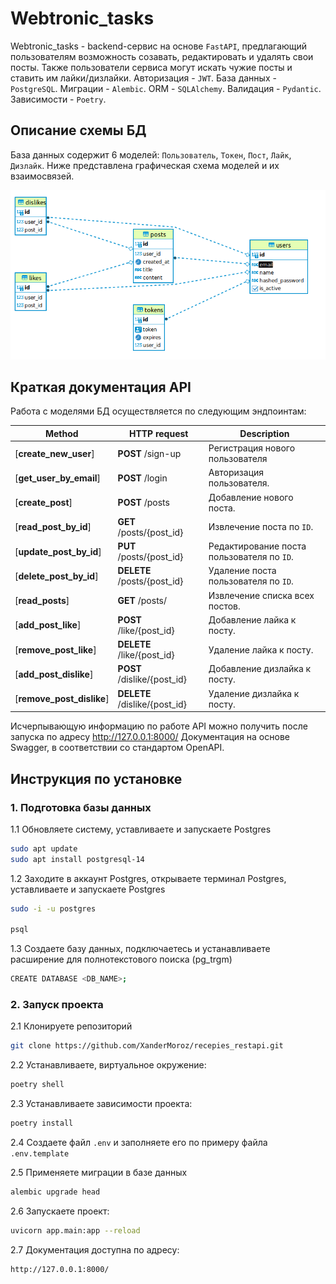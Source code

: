 # Webtronic_tasks

Webtronic_tasks - backend-сервис на основе `FastAPI`, предлагающий пользователям возможноcть созавать, редактировать и удалять свои посты. Также пользователи сервиса могут искать чужие посты и ставить им лайки/дизлайки. Авторизация - `JWT`. База данных - `PostgreSQL`. Миграции - `Alembic`. ORM - `SQLAlchemy`. Валидация - `Pydantic`. Зависимости - `Poetry`.   

## Описание схемы БД

База данных содержит 6 моделей: `Пользователь`, `Токен`, `Пост`, `Лайк`, `Дизлайк`. Ниже представлена графическая схема моделей и их взаимосвязей.

![Screen Shot](extras/erd.png)

## Краткая документация API

Работа с моделями БД осуществляется по следующим эндпоинтам: 

Method | HTTP request                  | Description
------------- |-------------------------------| -------------
[**create_new_user**] | **POST** /sign-up             | Регистрация нового пользователя
[**get_user_by_email**] | **POST** /login               |  Авторизация пользователя.
[**create_post**] | **POST** /posts               | Добавление нового поста.
[**read_post_by_id**] | **GET** /posts/{post_id}      | Извлечение поста по `ID`.
[**update_post_by_id**] | **PUT** /posts/{post_id}      | Редактирование поста пользователя по `ID`.
[**delete_post_by_id**] | **DELETE** /posts/{post_id}   | Удаление поста пользователя по `ID`.
[**read_posts**] | **GET** /posts/               | Извлечение списка всех постов.
[**add_post_like**] | **POST** /like/{post_id}      | Добавление лайка к посту.
[**remove_post_like**] | **DELETE** /like/{post_id}    | Удаление лайка к посту.
[**add_post_dislike**] | **POST** /dislike/{post_id}   | Добавление дизлайка к посту.
[**remove_post_dislike**] | **DELETE** /dislike/{post_id} | Удаление дизлайка к посту.

Исчерпывающую информацию по работе API можно получить после запуска по адресу http://127.0.0.1:8000/
Документация на основе Swagger, в соответствии со стандартом OpenAPI.

## Инструкция по установке

### 1. Подготовка базы данных

1.1 Обновляете систему, уставливаете и запускаете Postgres
```sh
sudo apt update
sudo apt install postgresql-14
```

1.2 Заходите в аккаунт Postgres, открываете терминал Postgres, уставливаете и запускаете Postgres
```sh
sudo -i -u postgres 

psql
```
1.3 Создаете базу данных, подключаетесь и устанавливаете расширение для полнотекстового поиска (pg_trgm)
```sh
CREATE DATABASE <DB_NAME>;
```

### 2. Запуск проекта

2.1 Клонируете репозиторий
```sh
git clone https://github.com/XanderMoroz/recepies_restapi.git
```
2.2 Устанавливаете, виртуальное окружение:
```sh
poetry shell
```
2.3 Устанавливаете зависимости проекта:
```sh
poetry install
```
2.4 Создаете файл `.env` и заполняете его по примеру файла `.env.template`

2.5 Применяете миграции в базе данных
```sh
alembic upgrade head
```
2.6 Запускаете проект:
```sh
uvicorn app.main:app --reload
```
2.7 Документация доступна по адресу: 
```sh
http://127.0.0.1:8000/
```